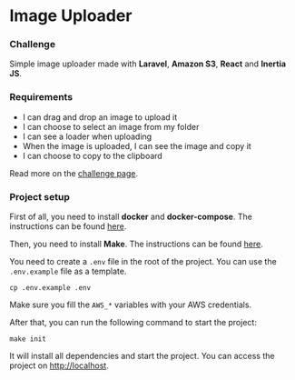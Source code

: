 # Image Uploader

### Challenge
Simple image uploader made with **Laravel**, **Amazon S3**, **React** and **Inertia JS**.

### Requirements
- I can drag and drop an image to upload it
- I can choose to select an image from my folder
- I can see a loader when uploading
- When the image is uploaded, I can see the image and copy it
- I can choose to copy to the clipboard

Read more on the [challenge page](https://devchallenges.io/challenges/O2iGT9yBd6xZBrOcVirx).

### Project setup
First of all, you need to install **docker** and **docker-compose**. The instructions can be found [here](https://docs.docker.com/compose/install/).

Then, you need to install **Make**. The instructions can be found [here](https://www.gnu.org/software/make/).

You need to create a `.env` file in the root of the project. You can use the `.env.example` file as a template.
```
cp .env.example .env
```

Make sure you fill the `AWS_*` variables with your AWS credentials.

After that, you can run the following command to start the project:
```
make init
```
It will install all dependencies and start the project. You can access the project on [http://localhost](http://localhost).

